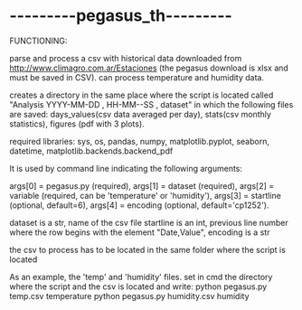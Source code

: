 # ---------pegasus_th---------

FUNCTIONING:

parse and process a csv with historical data downloaded from http://www.climagro.com.ar/Estaciones (the pegasus download is xlsx and must be saved in CSV).
can process temperature and humidity data.

creates a directory in the same place where the script is located called "Analysis YYYY-MM-DD , HH-MM--SS ,
dataset" in which the following files are saved: days_values(csv data averaged per day), stats(csv monthly statistics), figures (pdf with 3 plots).

required libraries:
sys,
os,
pandas,
numpy,
matplotlib.pyplot,
seaborn,
datetime,
matplotlib.backends.backend_pdf


It is used by command line indicating the following arguments:

args[0] = pegasus.py (required),
args[1] = dataset (required),
args[2] = variable (required, can be 'temperature' or 'humidity'),
args[3] = startline (optional, default=6),
args[4] = encoding (optional, default='cp1252').


dataset is a str, name of the csv file
startline is an int, previous line number where the row begins with the element "Date,Value",
encoding is a str

the csv to process has to be located in the same folder where the script is located

As an example, the 'temp' and 'humidity' files. set in cmd the directory where the script and the csv is located and write:
python pegasus.py temp.csv temperature
python pegasus.py humidity.csv humidity
